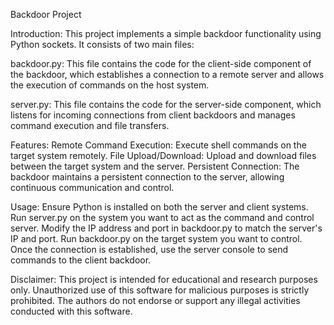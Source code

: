 Backdoor Project 

Introduction:
This project implements a simple backdoor functionality using Python sockets. It consists of two main files:

backdoor.py: 
This file contains the code for the client-side component of the backdoor, which establishes a connection to a remote server and allows the execution of commands on the host system.

server.py:
This file contains the code for the server-side component, which listens for incoming connections from client backdoors and manages command execution and file transfers.

Features:
Remote Command Execution: Execute shell commands on the target system remotely.
File Upload/Download: Upload and download files between the target system and the server.
Persistent Connection: The backdoor maintains a persistent connection to the server, allowing continuous communication and control.

Usage:
Ensure Python is installed on both the server and client systems.
Run server.py on the system you want to act as the command and control server.
Modify the IP address and port in backdoor.py to match the server's IP and port.
Run backdoor.py on the target system you want to control.
Once the connection is established, use the server console to send commands to the client backdoor.

Disclaimer:
This project is intended for educational and research purposes only. Unauthorized use of this software for malicious purposes is strictly prohibited. The authors do not endorse or support any illegal activities conducted with this software.

